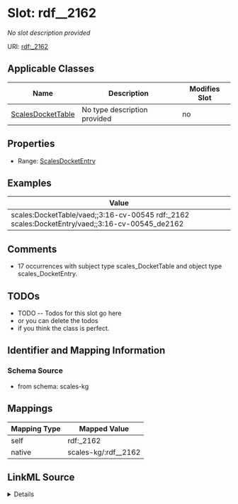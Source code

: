 

# Slot: rdf__2162


_No slot description provided_





URI: [rdf:_2162](http://www.w3.org/1999/02/22-rdf-syntax-ns#_2162)



<!-- no inheritance hierarchy -->





## Applicable Classes

| Name | Description | Modifies Slot |
| --- | --- | --- |
| [ScalesDocketTable](../classes/ScalesDocketTable.md) | No type description provided |  no  |







## Properties

* Range: [ScalesDocketEntry](../classes/ScalesDocketEntry.md)






## Examples

| Value |
| --- |
| scales:DocketTable/vaed;;3:16-cv-00545 rdf:_2162 scales:DocketEntry/vaed;;3:16-cv-00545_de2162 |

## Comments

* 17 occurrences with subject type scales_DocketTable and object type scales_DocketEntry.

## TODOs

* TODO -- Todos for this slot go here
* or you can delete the todos
* if you think the class is perfect.

## Identifier and Mapping Information







### Schema Source


* from schema: scales-kg




## Mappings

| Mapping Type | Mapped Value |
| ---  | ---  |
| self | rdf:_2162 |
| native | scales-kg/:rdf__2162 |




## LinkML Source

<details>
```yaml
name: rdf__2162
description: No slot description provided
todos:
- TODO -- Todos for this slot go here
- or you can delete the todos
- if you think the class is perfect.
comments:
- 17 occurrences with subject type scales_DocketTable and object type scales_DocketEntry.
examples:
- value: scales:DocketTable/vaed;;3:16-cv-00545 rdf:_2162 scales:DocketEntry/vaed;;3:16-cv-00545_de2162
from_schema: scales-kg
rank: 1000
slot_uri: rdf:_2162
alias: rdf__2162
domain_of:
- scales_DocketTable
range: scales_DocketEntry

```
</details>